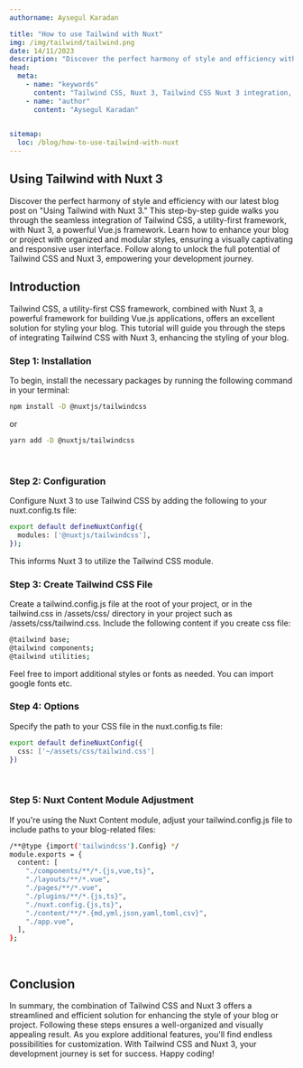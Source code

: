 ```yaml
---
authorname: Aysegul Karadan

title: "How to use Tailwind with Nuxt"
img: /img/tailwind/tailwind.png
date: 14/11/2023
description: "Discover the perfect harmony of style and efficiency with our latest blog post on Using Tailwind with Nuxt 3."
head:
  meta:
    - name: "keywords"
      content: "Tailwind CSS, Nuxt 3, Tailwind CSS Nuxt 3 integration, Nuxt 3 styling, Tailwind CSS tutorial, Tailwind with Nuxt 3, Nuxt 3 development, UI design with Tailwind, Tailwind CSS setup, Nuxt 3 configuration, Tailwind CSS guide, Nuxt 3 tips, Tailwind CSS features, Nuxt 3 performance, Tailwind CSS best practices, Nuxt 3 theming, Responsive design with Tailwind, Tailwind CSS in Nuxt 3, Nuxt 3 components, Tailwind utility classes, Customizing Tailwind in Nuxt 3, Nuxt 3 styling options, Tailwind CSS benefits, Nuxt 3 build tools, Tailwind CSS components, Nuxt 3 best practices, Tailwind CSS advantages, Nuxt 3 design system, Tailwind CSS integration tips, Nuxt 3 layout design, Tailwind CSS for developers, Nuxt 3 project setup, Tailwind CSS examples, Nuxt 3 responsive design, Tailwind CSS and Nuxt 3, Nuxt 3 UI design, Tailwind CSS and Vue, Nuxt 3 theme customization, Tailwind CSS performance, Nuxt 3 layout customization, Tailwind CSS advanced techniques, Nuxt 3 build optimization, Tailwind CSS utilities, Nuxt 3 web development, Tailwind CSS framework, Nuxt 3 component styling, Tailwind CSS and Nuxt.js, Nuxt 3 template design, Tailwind CSS responsive utilities, Nuxt 3 design consistency, Tailwind CSS practical applications, Nuxt 3 project design, Tailwind CSS integration guide, Nuxt 3 user interface, Tailwind CSS for Nuxt 3 developers, Nuxt 3 custom styles, Tailwind CSS for modern web, Nuxt 3 development tips, Tailwind CSS setup in Nuxt 3, Nuxt 3 visual design, Tailwind CSS for web projects, Nuxt 3 styling guide, Tailwind CSS for Nuxt 3 apps, Nuxt 3 design patterns, Tailwind CSS features in Nuxt 3, Nuxt 3 styling best practices, Tailwind CSS in modern web development, Nuxt 3 advanced styling, Tailwind CSS in frontend development, Nuxt 3 UI/UX design, Tailwind CSS theming, Nuxt 3 UI components, Tailwind CSS layout design, Nuxt 3 responsive UI, Tailwind CSS integration best practices, Nuxt 3 design optimization, Tailwind CSS tools, Nuxt 3 development strategies, Tailwind CSS in Vue.js projects, Nuxt 3 performance optimization, Tailwind CSS customization, Nuxt 3 style guide, Tailwind CSS for efficient design, Nuxt 3 styling solutions, Tailwind CSS and Nuxt 3 best practices, Nuxt 3 design tools, Tailwind CSS and Nuxt 3 setup, Nuxt 3 UI/UX best practices, Tailwind CSS practical tips, Nuxt 3 styling innovations, Tailwind CSS in modern applications, Nuxt 3 design efficiency, Tailwind CSS layout techniques, Nuxt 3 styling improvements, Tailwind CSS utilities in Nuxt 3, Nuxt 3 UI customization, Tailwind CSS best features, Nuxt 3 performance tips, Tailwind CSS and Nuxt 3 guide, Nuxt 3 design consistency, Tailwind CSS integration tutorial, Nuxt 3 advanced techniques, Tailwind CSS in Nuxt.js projects, Nuxt 3 development and design, Tailwind CSS benefits for Nuxt 3, Nuxt 3 styling resources, Tailwind CSS modern design, Nuxt 3 styling features, Tailwind CSS setup guide, Nuxt 3 design principles, Tailwind CSS in web apps, Nuxt 3 styling methods, Tailwind CSS integration solutions, Nuxt 3 UI efficiency, Tailwind CSS customization in Nuxt 3, Nuxt 3 design solutions, Tailwind CSS for scalable design, Nuxt 3 styling approaches, Tailwind CSS project integration, Nuxt 3 best design practices, Tailwind CSS efficiency, Nuxt 3 component design, Tailwind CSS setup in Nuxt.js, Nuxt 3 UI design tips"
    - name: "author"
      content: "Aysegul Karadan"
   

sitemap:
  loc: /blog/how-to-use-tailwind-with-nuxt
---
```


## Using Tailwind with Nuxt 3

<p>Discover the perfect harmony of style and efficiency with our latest blog post on "Using Tailwind with Nuxt 3." This step-by-step guide walks you through the seamless integration of Tailwind CSS, a utility-first framework, with Nuxt 3, a powerful Vue.js framework. Learn how to enhance your blog or project with organized and modular styles, ensuring a visually captivating and responsive user interface. Follow along to unlock the full potential of Tailwind CSS and Nuxt 3, empowering your development journey.</p>


## Introduction

<p>Tailwind CSS, a utility-first CSS framework, combined with Nuxt 3, a powerful framework for building Vue.js applications, offers an excellent solution for styling your blog. This tutorial will guide you through the steps of integrating Tailwind CSS with Nuxt 3, enhancing the styling of your blog.</p>



### Step 1: Installation

To begin, install the necessary packages by running the following command in your terminal:

```bash
npm install -D @nuxtjs/tailwindcss
```

or

```bash
yarn add -D @nuxtjs/tailwindcss
```

<br>

### Step 2: Configuration

Configure Nuxt 3 to use Tailwind CSS by adding the following to your nuxt.config.ts file:

```bash
export default defineNuxtConfig({
  modules: ['@nuxtjs/tailwindcss'],
});
```

This informs Nuxt 3 to utilize the Tailwind CSS module.<br>


### Step 3: Create Tailwind CSS File

Create a tailwind.config.js file at the root of your project, or in the tailwind.css in /assets/css/ directory in your project such as /assets/css/tailwind.css. Include the following content if you create css file:

```bash
@tailwind base;
@tailwind components;
@tailwind utilities;
```

Feel free to import additional styles or fonts as needed. You can import google fonts etc.

### Step 4: Options

Specify the path to your CSS file in the nuxt.config.ts file:

```bash
export default defineNuxtConfig({
  css: ['~/assets/css/tailwind.css']
})
```

<br>

### Step 5: Nuxt Content Module Adjustment

If you're using the Nuxt Content module, adjust your tailwind.config.js file to include paths to your blog-related files:

```bash
/**@type {import('tailwindcss').Config} */
module.exports = {
  content: [
    "./components/**/*.{js,vue,ts}",
    "./layouts/**/*.vue",
    "./pages/**/*.vue",
    "./plugins/**/*.{js,ts}",
    "./nuxt.config.{js,ts}",
    "./content/**/*.{md,yml,json,yaml,toml,csv}",
    "./app.vue",
  ],
};

```

<br>

## Conclusion

In summary, the combination of Tailwind CSS and Nuxt 3 offers a streamlined and efficient solution for enhancing the style of your blog or project. Following these steps ensures a well-organized and visually appealing result. As you explore additional features, you'll find endless possibilities for customization. With Tailwind CSS and Nuxt 3, your development journey is set for success. Happy coding!
